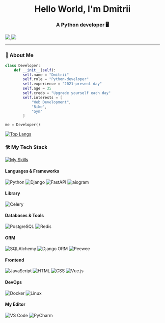 <h1 align="center">Hello World, I'm Dmitrii</h1>
<h3 align="center">A Python developer 🖥️</h3>

<p align="center">

[//]: # (  <a href="https://github.com/dimKucher">)
[//]: # (    <img src="https://komarev.com/ghpvc/?username=dimKucher&color=blue&style=flat" alt="dimKucher" />)
[//]: # (  </a>)
  <a href="https://t.me/dimkucher_python">
    <img src="https://img.shields.io/badge/Telegram-2CA5E0?style=flat&logo=telegram&logoColor=white" />
  </a>
  <a href="mailto:dim.kucher.backend.python@gmail.com">
    <img src="https://img.shields.io/badge/Gmail-D14836?style=flat&logo=gmail&logoColor=white" />
  </a>
</p>

---

### 🚀 About Me
```python
class Developer:
    def __init__(self):
        self.name = "Dmitrii"
        self.role = "Python-developer"
        self.experience = "2021-present day"
        self.age = 35
        self.credo = "Upgrade yourself each day"
        self.interests = [
            "Web Development", 
            "Bike", 
            "Gym"
        ]

me = Developer()
```


[![Top Langs](https://github-readme-stats.vercel.app/api/top-langs/?username=dimKucher&layout=compact&theme=radical&hide_border=true)](https://github.com/dimKucher)

### 🛠️ My Tech Stack
[![My Skills](https://skillicons.dev/icons?i=py,fastapi,flask,postgres,redis,nginx,js,html,css)](https://skillicons.dev)
#### **Languages & Frameworks**
![Python](https://img.shields.io/badge/Python-3776AB?style=for-the-badge&logo=python&logoColor=white)
![Django](https://img.shields.io/badge/Django-092E20?style=for-the-badge&logo=django&logoColor=white)
![FastAPI](https://img.shields.io/badge/FastAPI-009688?style=for-the-badge&logo=fastapi&logoColor=white)
![aiogram](https://img.shields.io/badge/aiogram-2CA5E0?style=for-the-badge&logo=telegram&logoColor=white)

#### **Library**
![Celery](https://img.shields.io/badge/Celery-37814A?style=for-the-badge&logo=celery&logoColor=white)

#### **Databases & Tools**
![PostgreSQL](https://img.shields.io/badge/PostgreSQL-4169E1?style=for-the-badge&logo=postgresql&logoColor=white)
![Redis](https://img.shields.io/badge/Redis-DC382D?style=for-the-badge&logo=redis&logoColor=white)

#### **ORM**
![SQLAlchemy](https://img.shields.io/badge/SQLAlchemy-D71F00?style=for-the-badge&logo=sqlalchemy&logoColor=white)
![Django ORM](https://img.shields.io/badge/Django_ORM-092E20?style=for-the-badge&logo=django&logoColor=white)
![Peewee](https://img.shields.io/badge/Peewee-3B7E9F?style=for-the-badge&logo=python&logoColor=white)

#### **Frontend**
![JavaScript](https://img.shields.io/badge/JavaScript-F7DF1E?style=for-the-badge&logo=javascript&logoColor=black)
![HTML](https://img.shields.io/badge/HTML-E34F26?style=for-the-badge&logo=html5&logoColor=white)
![CSS](https://img.shields.io/badge/CSS-1572B6?style=for-the-badge&logo=css3&logoColor=white)
![Vue.js](https://img.shields.io/badge/Vue.js-4FC08D?style=for-the-badge&logo=vuedotjs&logoColor=white)

#### **DevOps**
![Docker](https://img.shields.io/badge/Docker-2496ED?style=for-the-badge&logo=docker&logoColor=white)
![Linux](https://img.shields.io/badge/Linux-FCC624?style=for-the-badge&logo=linux&logoColor=black)

#### **My Editor**
![VS Code](https://img.shields.io/badge/VS_Code-007ACC?style=for-the-badge&logo=visual-studio-code&logoColor=white)
![PyCharm](https://img.shields.io/badge/PyCharm-000000?style=for-the-badge&logo=pycharm&logoColor=white)


